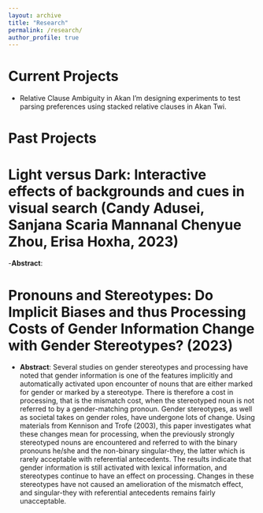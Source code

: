 ```yaml
---
layout: archive
title: "Research"
permalink: /research/
author_profile: true
---
```


Current Projects
======
* Relative Clause Ambiguity in Akan 
I’m designing experiments to test parsing preferences using stacked relative clauses in Akan Twi.

Past Projects
======
# Light versus Dark: Interactive effects of backgrounds and cues in visual search (Candy Adusei, Sanjana Scaria Mannanal Chenyue Zhou, Erisa Hoxha, 2023)

-**Abstract**: 
  
# Pronouns and Stereotypes: Do Implicit Biases and thus Processing Costs of Gender Information Change with Gender Stereotypes? (2023)

- **Abstract**:
  Several studies on gender stereotypes and processing have noted that gender information is one of
the features implicitly and automatically activated upon encounter of nouns that are either marked for
gender or marked by a stereotype. There is therefore a cost in processing, that is the mismatch cost, when
the stereotyped noun is not referred to by a gender-matching pronoun. Gender stereotypes, as well as
societal takes on gender roles, have undergone lots of change. Using materials from Kennison and Trofe
(2003), this paper investigates what these changes mean for processing, when the previously strongly
stereotyped nouns are encountered and referred to with the binary pronouns he/she and the non-binary
singular-they, the latter which is rarely acceptable with referential antecedents. The results indicate that
gender information is still activated with lexical information, and stereotypes continue to have an effect
on processing. Changes in these stereotypes have not caused an amelioration of the mismatch effect, and
singular-they with referential antecedents remains fairly unacceptable.
